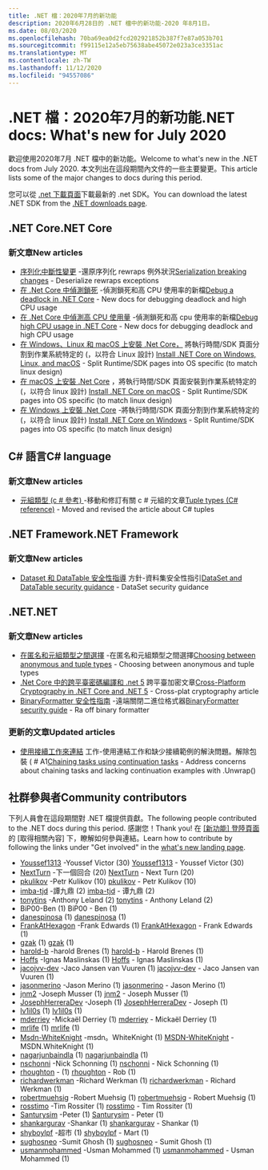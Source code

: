 ```yaml
---
title: .NET 檔：2020年7月的新功能
description: 2020年6月28日的 .NET 檔中的新功能-2020 年8月1日。
ms.date: 08/03/2020
ms.openlocfilehash: 70ba69ea0d2fcd202921852b387f7e87a053b701
ms.sourcegitcommit: f99115e12a5eb75638abe45072e023a3ce3351ac
ms.translationtype: MT
ms.contentlocale: zh-TW
ms.lasthandoff: 11/12/2020
ms.locfileid: "94557086"
---
```

# <a name="net-docs-whats-new-for-july-2020"></a><span data-ttu-id="5329a-103">.NET 檔：2020年7月的新功能</span><span class="sxs-lookup"><span data-stu-id="5329a-103">.NET docs: What's new for July 2020</span></span>

<span data-ttu-id="5329a-104">歡迎使用2020年7月 .NET 檔中的新功能。</span><span class="sxs-lookup"><span data-stu-id="5329a-104">Welcome to what's new in the .NET docs from July 2020.</span></span> <span data-ttu-id="5329a-105">本文列出在這段期間內文件的一些主要變更。</span><span class="sxs-lookup"><span data-stu-id="5329a-105">This article lists some of the major changes to docs during this period.</span></span>

<span data-ttu-id="5329a-106">您可以從 [.net 下載頁面](https://dotnet.microsoft.com/download)下載最新的 .net SDK。</span><span class="sxs-lookup"><span data-stu-id="5329a-106">You can download the latest .NET SDK from the [.NET downloads page](https://dotnet.microsoft.com/download).</span></span>

## <a name="net-core"></a><span data-ttu-id="5329a-107">.NET Core</span><span class="sxs-lookup"><span data-stu-id="5329a-107">.NET Core</span></span>

### <a name="new-articles"></a><span data-ttu-id="5329a-108">新文章</span><span class="sxs-lookup"><span data-stu-id="5329a-108">New articles</span></span>

- <span data-ttu-id="5329a-109">[序列化中斷性變更](../core/compatibility/serialization.md) -還原序列化 rewraps 例外狀況</span><span class="sxs-lookup"><span data-stu-id="5329a-109">[Serialization breaking changes](../core/compatibility/serialization.md) - Deserialize rewraps exceptions</span></span>
- <span data-ttu-id="5329a-110">[在 .Net Core 中偵測鎖死](../core/diagnostics/debug-deadlock.md) -偵測鎖死和高 CPU 使用率的新檔</span><span class="sxs-lookup"><span data-stu-id="5329a-110">[Debug a deadlock in .NET Core](../core/diagnostics/debug-deadlock.md) - New docs for debugging deadlock and high CPU usage</span></span>
- <span data-ttu-id="5329a-111">[在 .Net Core 中偵測高 CPU 使用量](../core/diagnostics/debug-highcpu.md) -偵測鎖死和高 cpu 使用率的新檔</span><span class="sxs-lookup"><span data-stu-id="5329a-111">[Debug high CPU usage in .NET Core](../core/diagnostics/debug-highcpu.md) - New docs for debugging deadlock and high CPU usage</span></span>
- <span data-ttu-id="5329a-112">[在 Windows、Linux 和 macOS 上安裝 .Net Core，](../core/install/index.yml) 將執行時間/SDK 頁面分割到作業系統特定的 (，以符合 Linux 設計) </span><span class="sxs-lookup"><span data-stu-id="5329a-112">[Install .NET Core on Windows, Linux, and macOS](../core/install/index.yml) - Split Runtime/SDK pages into OS specific (to match linux design)</span></span>
- <span data-ttu-id="5329a-113">[在 macOS 上安裝 .Net Core](../core/install/macos.md) ，將執行時間/SDK 頁面安裝到作業系統特定的 (，以符合 linux 設計) </span><span class="sxs-lookup"><span data-stu-id="5329a-113">[Install .NET Core on macOS](../core/install/macos.md) - Split Runtime/SDK pages into OS specific (to match linux design)</span></span>
- <span data-ttu-id="5329a-114">[在 Windows 上安裝 .Net Core](../core/install/windows.md) -將執行時間/SDK 頁面分割到作業系統特定的 (，以符合 linux 設計) </span><span class="sxs-lookup"><span data-stu-id="5329a-114">[Install .NET Core on Windows](../core/install/windows.md) - Split Runtime/SDK pages into OS specific (to match linux design)</span></span>

## <a name="c-language"></a><span data-ttu-id="5329a-115">C# 語言</span><span class="sxs-lookup"><span data-stu-id="5329a-115">C# language</span></span>

### <a name="new-articles"></a><span data-ttu-id="5329a-116">新文章</span><span class="sxs-lookup"><span data-stu-id="5329a-116">New articles</span></span>

- <span data-ttu-id="5329a-117">[元組類型 (c # 參考) ](../csharp/language-reference/builtin-types/value-tuples.md) -移動和修訂有關 c # 元組的文章</span><span class="sxs-lookup"><span data-stu-id="5329a-117">[Tuple types (C# reference)](../csharp/language-reference/builtin-types/value-tuples.md) - Moved and revised the article about C# tuples</span></span>

## <a name="net-framework"></a><span data-ttu-id="5329a-118">.NET Framework</span><span class="sxs-lookup"><span data-stu-id="5329a-118">.NET Framework</span></span>

### <a name="new-articles"></a><span data-ttu-id="5329a-119">新文章</span><span class="sxs-lookup"><span data-stu-id="5329a-119">New articles</span></span>

- <span data-ttu-id="5329a-120">[Dataset 和 DataTable 安全性指導](../framework/data/adonet/dataset-datatable-dataview/security-guidance.md) 方針-資料集安全性指引</span><span class="sxs-lookup"><span data-stu-id="5329a-120">[DataSet and DataTable security guidance](../framework/data/adonet/dataset-datatable-dataview/security-guidance.md) - DataSet security guidance</span></span>

## <a name="net"></a><span data-ttu-id="5329a-121">.NET</span><span class="sxs-lookup"><span data-stu-id="5329a-121">.NET</span></span>

### <a name="new-articles"></a><span data-ttu-id="5329a-122">新文章</span><span class="sxs-lookup"><span data-stu-id="5329a-122">New articles</span></span>

- <span data-ttu-id="5329a-123">[在匿名和元組類型之間選擇](../standard/base-types/choosing-between-anonymous-and-tuple.md) -在匿名和元組類型之間選擇</span><span class="sxs-lookup"><span data-stu-id="5329a-123">[Choosing between anonymous and tuple types](../standard/base-types/choosing-between-anonymous-and-tuple.md) - Choosing between anonymous and tuple types</span></span>
- <span data-ttu-id="5329a-124">[.Net Core 中的跨平臺密碼編譯和 .net 5](../standard/security/cross-platform-cryptography.md) 跨平臺加密文章</span><span class="sxs-lookup"><span data-stu-id="5329a-124">[Cross-Platform Cryptography in .NET Core and .NET 5](../standard/security/cross-platform-cryptography.md) - Cross-plat cryptography article</span></span>
- <span data-ttu-id="5329a-125">[BinaryFormatter 安全性指南](../standard/serialization/binaryformatter-security-guide.md) -遠端關閉二進位格式器</span><span class="sxs-lookup"><span data-stu-id="5329a-125">[BinaryFormatter security guide](../standard/serialization/binaryformatter-security-guide.md) - Ra off binary formatter</span></span>

### <a name="updated-articles"></a><span data-ttu-id="5329a-126">更新的文章</span><span class="sxs-lookup"><span data-stu-id="5329a-126">Updated articles</span></span>

- <span data-ttu-id="5329a-127">[使用接續工作來連結](../standard/parallel-programming/chaining-tasks-by-using-continuation-tasks.md) 工作-使用連結工作和缺少接續範例的解決問題。解除包裝 ( # A1</span><span class="sxs-lookup"><span data-stu-id="5329a-127">[Chaining tasks using continuation tasks](../standard/parallel-programming/chaining-tasks-by-using-continuation-tasks.md) - Address concerns about chaining tasks and lacking continuation examples with .Unwrap()</span></span>

## <a name="community-contributors"></a><span data-ttu-id="5329a-128">社群參與者</span><span class="sxs-lookup"><span data-stu-id="5329a-128">Community contributors</span></span>

<span data-ttu-id="5329a-129">下列人員會在這段期間對 .NET 檔提供貢獻。</span><span class="sxs-lookup"><span data-stu-id="5329a-129">The following people contributed to the .NET docs during this period.</span></span> <span data-ttu-id="5329a-130">感謝您！</span><span class="sxs-lookup"><span data-stu-id="5329a-130">Thank you!</span></span> <span data-ttu-id="5329a-131">在 [ [新功能] 登陸頁面](index.yml)的 [取得相關內容] 下，瞭解如何參與連結。</span><span class="sxs-lookup"><span data-stu-id="5329a-131">Learn how to contribute by following the links under "Get involved" in the [what's new landing page](index.yml).</span></span>

- <span data-ttu-id="5329a-132">[Youssef1313](https://github.com/Youssef1313) -Youssef Victor (30) </span><span class="sxs-lookup"><span data-stu-id="5329a-132">[Youssef1313](https://github.com/Youssef1313) - Youssef Victor (30)</span></span>
- <span data-ttu-id="5329a-133">[NextTurn](https://github.com/NextTurn) -下一個回合 (20) </span><span class="sxs-lookup"><span data-stu-id="5329a-133">[NextTurn](https://github.com/NextTurn) - Next Turn (20)</span></span>
- <span data-ttu-id="5329a-134">[pkulikov](https://github.com/pkulikov) -Petr Kulikov (10) </span><span class="sxs-lookup"><span data-stu-id="5329a-134">[pkulikov](https://github.com/pkulikov) - Petr Kulikov (10)</span></span>
- <span data-ttu-id="5329a-135">[imba-tjd](https://github.com/imba-tjd) -譚九鼎 (2) </span><span class="sxs-lookup"><span data-stu-id="5329a-135">[imba-tjd](https://github.com/imba-tjd) - 谭九鼎 (2)</span></span>
- <span data-ttu-id="5329a-136">[tonytins](https://github.com/tonytins) -Anthony Leland (2) </span><span class="sxs-lookup"><span data-stu-id="5329a-136">[tonytins](https://github.com/tonytins) - Anthony Leland (2)</span></span>
- <span data-ttu-id="5329a-137">BiP00-Ben (1) </span><span class="sxs-lookup"><span data-stu-id="5329a-137">BiP00 - Ben (1)</span></span>
- <span data-ttu-id="5329a-138">[danespinosa](https://github.com/danespinosa) (1) </span><span class="sxs-lookup"><span data-stu-id="5329a-138">[danespinosa](https://github.com/danespinosa) (1)</span></span>
- <span data-ttu-id="5329a-139">[FrankAtHexagon](https://github.com/FrankAtHexagon) -Frank Edwards (1) </span><span class="sxs-lookup"><span data-stu-id="5329a-139">[FrankAtHexagon](https://github.com/FrankAtHexagon) - Frank Edwards (1)</span></span>
- <span data-ttu-id="5329a-140">[gzak](https://github.com/gzak) (1) </span><span class="sxs-lookup"><span data-stu-id="5329a-140">[gzak](https://github.com/gzak) (1)</span></span>
- <span data-ttu-id="5329a-141">[harold-b](https://github.com/harold-b) -harold Brenes (1) </span><span class="sxs-lookup"><span data-stu-id="5329a-141">[harold-b](https://github.com/harold-b) - Harold Brenes (1)</span></span>
- <span data-ttu-id="5329a-142">[Hoffs](https://github.com/Hoffs) -Ignas Maslinskas (1) </span><span class="sxs-lookup"><span data-stu-id="5329a-142">[Hoffs](https://github.com/Hoffs) - Ignas Maslinskas (1)</span></span>
- <span data-ttu-id="5329a-143">[jacojvv-dev](https://github.com/jacojvv-dev) -Jaco Jansen van Vuuren (1) </span><span class="sxs-lookup"><span data-stu-id="5329a-143">[jacojvv-dev](https://github.com/jacojvv-dev) - Jaco Jansen van Vuuren (1)</span></span>
- <span data-ttu-id="5329a-144">[jasonmerino](https://github.com/jasonmerino) -Jason Merino (1) </span><span class="sxs-lookup"><span data-stu-id="5329a-144">[jasonmerino](https://github.com/jasonmerino) - Jason Merino (1)</span></span>
- <span data-ttu-id="5329a-145">[jnm2](https://github.com/jnm2) -Joseph Musser (1) </span><span class="sxs-lookup"><span data-stu-id="5329a-145">[jnm2](https://github.com/jnm2) - Joseph Musser (1)</span></span>
- <span data-ttu-id="5329a-146">[JosephHerreraDev](https://github.com/JosephHerreraDev) -Joseph (1) </span><span class="sxs-lookup"><span data-stu-id="5329a-146">[JosephHerreraDev](https://github.com/JosephHerreraDev) - Joseph (1)</span></span>
- <span data-ttu-id="5329a-147">[lv1il0s](https://github.com/lv1il0s) (1) </span><span class="sxs-lookup"><span data-stu-id="5329a-147">[lv1il0s](https://github.com/lv1il0s) (1)</span></span>
- <span data-ttu-id="5329a-148">[mderriey](https://github.com/mderriey) -Mickaël Derriey (1) </span><span class="sxs-lookup"><span data-stu-id="5329a-148">[mderriey](https://github.com/mderriey) - Mickaël Derriey (1)</span></span>
- <span data-ttu-id="5329a-149">[mrlife](https://github.com/mrlife) (1) </span><span class="sxs-lookup"><span data-stu-id="5329a-149">[mrlife](https://github.com/mrlife) (1)</span></span>
- <span data-ttu-id="5329a-150">[Msdn-WhiteKnight](https://github.com/MSDN-WhiteKnight) -msdn。WhiteKnight (1) </span><span class="sxs-lookup"><span data-stu-id="5329a-150">[MSDN-WhiteKnight](https://github.com/MSDN-WhiteKnight) - MSDN.WhiteKnight (1)</span></span>
- <span data-ttu-id="5329a-151">[nagarjunbaindla](https://github.com/nagarjunbaindla) (1) </span><span class="sxs-lookup"><span data-stu-id="5329a-151">[nagarjunbaindla](https://github.com/nagarjunbaindla) (1)</span></span>
- <span data-ttu-id="5329a-152">[nschonni](https://github.com/nschonni) -Nick Schonning (1) </span><span class="sxs-lookup"><span data-stu-id="5329a-152">[nschonni](https://github.com/nschonni) - Nick Schonning (1)</span></span>
- <span data-ttu-id="5329a-153">[rhoughton](https://github.com/rhoughton) - (1) </span><span class="sxs-lookup"><span data-stu-id="5329a-153">[rhoughton](https://github.com/rhoughton) - Rob (1)</span></span>
- <span data-ttu-id="5329a-154">[richardwerkman](https://github.com/richardwerkman) -Richard Werkman (1) </span><span class="sxs-lookup"><span data-stu-id="5329a-154">[richardwerkman](https://github.com/richardwerkman) - Richard Werkman (1)</span></span>
- <span data-ttu-id="5329a-155">[robertmuehsig](https://github.com/robertmuehsig) -Robert Muehsig (1) </span><span class="sxs-lookup"><span data-stu-id="5329a-155">[robertmuehsig](https://github.com/robertmuehsig) - Robert Muehsig (1)</span></span>
- <span data-ttu-id="5329a-156">[rosstimo](https://github.com/rosstimo) -Tim Rossiter (1) </span><span class="sxs-lookup"><span data-stu-id="5329a-156">[rosstimo](https://github.com/rosstimo) - Tim Rossiter (1)</span></span>
- <span data-ttu-id="5329a-157">[Santurysim](https://github.com/Santurysim) -Peter (1) </span><span class="sxs-lookup"><span data-stu-id="5329a-157">[Santurysim](https://github.com/Santurysim) - Peter (1)</span></span>
- <span data-ttu-id="5329a-158">[shankargurav](https://github.com/shankargurav) -Shankar (1) </span><span class="sxs-lookup"><span data-stu-id="5329a-158">[shankargurav](https://github.com/shankargurav) - Shankar (1)</span></span>
- <span data-ttu-id="5329a-159">[shyboylpf](https://github.com/shyboylpf) -超市 (1) </span><span class="sxs-lookup"><span data-stu-id="5329a-159">[shyboylpf](https://github.com/shyboylpf) - Mart (1)</span></span>
- <span data-ttu-id="5329a-160">[sughosneo](https://github.com/sughosneo) -Sumit Ghosh (1) </span><span class="sxs-lookup"><span data-stu-id="5329a-160">[sughosneo](https://github.com/sughosneo) - Sumit Ghosh (1)</span></span>
- <span data-ttu-id="5329a-161">[usmanmohammed](https://github.com/usmanmohammed) -Usman Mohammed (1) </span><span class="sxs-lookup"><span data-stu-id="5329a-161">[usmanmohammed](https://github.com/usmanmohammed) - Usman Mohammed (1)</span></span>
